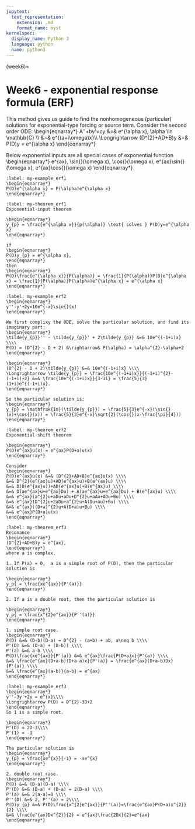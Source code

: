 ```yaml
---
jupytext:
  text_representation:
    extension: .md
    format_name: myst
kernelspec:
  display_name: Python 3
  language: python
  name: python3
---
```


(week6)=

# Week6 - exponential response formula (ERF)
This method gives us guide to find the nonhomogeneous (particular) solutions for exponential-type forcing or source term.
Consider the second order ODE:
\begin{eqnarray*}
A''+by'+cy &=& e^{\alpha x}, \alpha \in \mathbb{C} \\\\
&=& e^{(a+i\omega)x}\\\\
\Longrightarrow (D^{2}+AD+B)y &=& P(D)y = e^{\alpha x}
\end{eqnarray*}

Below exponential inputs are all special cases of exponential function
\begin{eqnarray*}
e^{ax}, \sin{}(\omega x), \cos{}(\omega x), e^{ax}\sin{}(\omega x), e^{ax}\cos{}(\omega x)
\end{eqnarray*}


````{prf:example}
:label: my-example_erf1
\begin{eqnarray*}
P(D)e^{\alpha x} = P(\alpha)e^{\alpha x}
\end{eqnarray*}
````

````{prf:theorem}
:label: my-theorem_erf1
Exponential-input theorem

\begin{eqnarray*}
y_{p} = \frac{e^{\alpha x}}{p(\alpha)} \text{ solves } P(D)y=e^{\alpha x}
\end{eqnarray*}
````

````{prf:proof}
if 
\begin{eqnarray*}
P(D)y_{p} = e^{\alpha x},
\end{eqnarray*}
then
\begin{eqnarray*}
P(D)\frac{e^{\alpha x}}{P(\alpha)} = \frac{1}{P(\alpha)}P(D)e^{\alpha x} = \frac{1}{P(\alpha)}P(\alpha)e^{\alpha x} = e^{\alpha x}
\end{eqnarray*}

````

````{prf:example}
:label: my-example_erf2
\begin{eqnarray*}
y''-y'+2y=10e^{-x}\sin{}(x)
\end{eqnarray*}

We first complixy the ODE, solve the particular solution, and find its imaginary part:
\begin{eqnarray*}
\tilde{y_{p}}'' - \tilde{y_{p}}' + 2\tilde{y_{p}} &=& 10e^{(-1+i)x} \\\\
P(D) = (D^{2} - D + 2) &\rightarrow& P(\alpha) = \alpha^{2}-\alpha+2
\end{eqnarray*}

\begin{eqnarray*}
(D^{2} - D + 2)\tilde{y_{p}} &=& 10e^{(-1+i)x} \\\\
\Longrightarrow \tilde{y_{p}} = \frac{10e^{(-1+i)x}}{(-1+i)^{2}-(-1+i)+2} &=& \frac{10e^{(-1+i)x}}{3-3i} = \frac{5}{3}(1+i)e^{(-1+i)x}.
\end{eqnarray*}

So the particular solution is:
\begin{eqnarray*}
y_{p} = \mathfrak{Im}(\tilde{y_{p}}) = \frac{5}{3}e^{-x}(\sin{}(x)+\cos{}(x)) = \frac{5}{3}e^{-x}\sqrt{2}(\cos{}(x-\frac{\pi}{4}))
\end{eqnarray*}

````

````{prf:theorem}
:label: my-theorem_erf2
Exponential-shift theorem

\begin{eqnarray*}
P(D)e^{ax}u(x) = e^{ax}P(D+a)u(x)
\end{eqnarray*}
````

````{prf:proof}
Consider
\begin{eqnarray*}
P(D)e^{ax}u(x) &=& (D^{2}+AD+B)e^{ax}u(x) \\\\
&=& D^{2}(e^{ax}u)+AD(e^{ax}u)+B(e^{ax}u) \\\\
&=& D(D(e^{ax}u))+AD(e^{ax}u)+B(e^{ax}u) \\\\
&=& D(ae^{ax}u+e^{ax}Du) + A(ae^{ax}u+e^{ax}Du) + B(e^{ax}u) \\\\
&=& e^{ax}(a^{2}u+aDu+aDu+D^{2}u+aAu+ADu+Bu) \\\\
&=& e^{ax}(D^{2}u+2aDu+a^{2}u+A(Du+au)+Bu) \\\\
&=& e^{ax}((D+a)^{2}u+A(D+a)u+Bu) \\\\
&=& e^{ax}P(D+a)u(x)
\end{eqnarray*}

````

````{prf:theorem}
:label: my-theorem_erf3
Resonance
\begin{eqnarray*}
(D^{2}+AD+B)y = e^{ax},
\end{eqnarray*}
where a is complex. 

1. If P(a) = 0,  a is a simple root of P(D), then the particular solution is

\begin{eqnarray*}
y_p{ = \frac{xe^{ax}}{P'(a)}}
\end{eqnarray*}

2. If a is a double root, then the particular solution is

\begin{eqnarray*}
y_p{ = \frac{x^{2}e^{ax}}{P''(a)}}
\end{eqnarray*}

````

````{prf:proof}
1. simple root case.
\begin{eqnarray*}
P(D) &=& (D-b)(D-a) = D^{2} - (a+b) + ab, a\neq b \\\\
P'(D) &=& (D-a) + (D-b)) \\\\
P'(a) &=& a-b \\\\
P(D)\frac{xe^{ax}}{P'(a)} &=& e^{ax}\frac{P(D+a)x}{P'(a)} \\\\
&=& \frac{e^{ax}(D+a-b)(D+a-a)x}{P'(a)} = \frac{e^{ax}(D+a-b)Dx}{P'(a)} \\\\
&=& \frac{e^{ax}(a-b)}{a-b} = e^{ax}
\end{eqnarray*}

````

````{prf:example}
:label: my-example_erf3
\begin{eqnarray*}
y''-3y'+2y = e^{x}\\\\
\Longrightarrow P(D) = D^{2}-3D+2
\end{eqnarray*}
So 1 is a simple root.

\begin{eqnarray*}
P'(D) = 2D-3\\\\
P'(1) = -1
\end{eqnarray*}

The particular solution is
\begin{eqnarray*}
y_{p} = \frac{xe^{x}}{-1} = -xe^{x}
\end{eqnarray*}

````

````{prf:proof}
2. double root case.
\begin{eqnarray*}
P(D) &=& (D-a)(D-a) \\\\
P'(D) &=& (D-a) + (D-a) = 2(D-a) \\\\
P'(a) &=& 2(a-a)=0 \\\\
P''(D) &=& 2, P''(a) = 2\\\\
P(D)y_{p} &=& P(D)\frac{x^{2}e^{ax}}{P''(a)}=\frac{e^{ax}P(D+a)x^{2}}{2} \\\\
&=& \frac{e^{ax}Dx^{2}}{2} = e^{ax}\frac{2Dx}{2}=e^{ax}
\end{eqnarray*}

````




